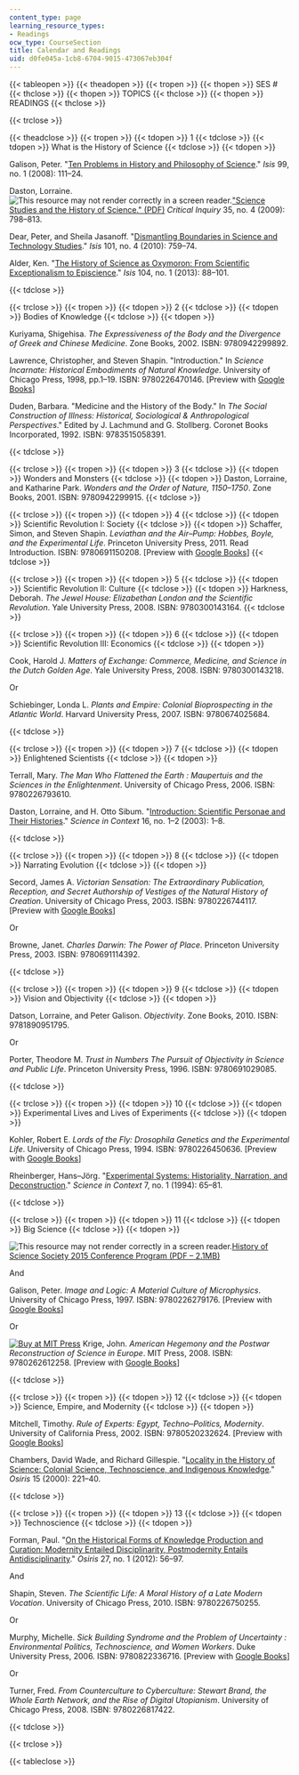 ```yaml
---
content_type: page
learning_resource_types:
- Readings
ocw_type: CourseSection
title: Calendar and Readings
uid: d0fe045a-1cb8-6704-9015-473067eb304f
---
```


{{< tableopen >}}
{{< theadopen >}}
{{< tropen >}}
{{< thopen >}}
SES #
{{< thclose >}}
{{< thopen >}}
TOPICS
{{< thclose >}}
{{< thopen >}}
READINGS
{{< thclose >}}

{{< trclose >}}

{{< theadclose >}}
{{< tropen >}}
{{< tdopen >}}
1
{{< tdclose >}}
{{< tdopen >}}
What is the History of Science
{{< tdclose >}}
{{< tdopen >}}


Galison, Peter. "[Ten Problems in History and Philosophy of Science](http://dx.doi.org/10.1086/587536)." _Isis_ 99, no. 1 (2008): 111–24.

Daston, Lorraine. ![This resource may not render correctly in a screen reader.](/images/inacessible.gif)["Science Studies and the History of Science." (PDF)](http://blog.wbkolleg.unibe.ch/wp-content/uploads/Daston_2009.pdf) _Critical Inquiry_ 35, no. 4 (2009): 798–813.

Dear, Peter, and Sheila Jasanoff. "[Dismantling Boundaries in Science and Technology Studies](http://dx.doi.org/10.1086/657475)." _Isis_ 101, no. 4 (2010): 759–74.

Alder, Ken. "[The History of Science as Oxymoron: From Scientific Exceptionalism to Episcience](http://dx.doi.org/10.1086/669889)." _Isis_ 104, no. 1 (2013): 88–101.


{{< tdclose >}}

{{< trclose >}}
{{< tropen >}}
{{< tdopen >}}
2
{{< tdclose >}}
{{< tdopen >}}
Bodies of Knowledge
{{< tdclose >}}
{{< tdopen >}}


Kuriyama, Shigehisa. _The Expressiveness of the Body and the Divergence of Greek and Chinese Medicine_. Zone Books, 2002. ISBN: 9780942299892.

Lawrence, Christopher, and Steven Shapin. "Introduction." In _Science Incarnate: Historical Embodiments of Natural Knowledge_. University of Chicago Press, 1998, pp.1–19. ISBN: 9780226470146. \[Preview with [Google Books](http://books.google.com/books?id=5ob7X5RR5oQC&pg=PA1#v=onepage)\]

Duden, Barbara. "Medicine and the History of the Body." In _The Social Construction of Illness: Historical, Sociological & Anthropological Perspectives_." Edited by J. Lachmund and G. Stollberg. Coronet Books Incorporated, 1992. ISBN: 9783515058391.


{{< tdclose >}}

{{< trclose >}}
{{< tropen >}}
{{< tdopen >}}
3
{{< tdclose >}}
{{< tdopen >}}
Wonders and Monsters
{{< tdclose >}}
{{< tdopen >}}
Daston, Lorraine, and Katharine Park. _Wonders and the Order of Nature, 1150–1750_. Zone Books, 2001. ISBN: 9780942299915.
{{< tdclose >}}

{{< trclose >}}
{{< tropen >}}
{{< tdopen >}}
4
{{< tdclose >}}
{{< tdopen >}}
Scientific Revolution I: Society
{{< tdclose >}}
{{< tdopen >}}
Schaffer, Simon, and Steven Shapin. _Leviathan and the Air–Pump: Hobbes, Boyle, and the Experimental Life_. Princeton University Press, 2011. Read Introduction. ISBN: 9780691150208. \[Preview with [Google Books](http://books.google.com/books?id=nK7aQEgV1pUC&printsec=frontcover)\]
{{< tdclose >}}

{{< trclose >}}
{{< tropen >}}
{{< tdopen >}}
5
{{< tdclose >}}
{{< tdopen >}}
Scientific Revolution II: Culture
{{< tdclose >}}
{{< tdopen >}}
Harkness, Deborah. _The Jewel House: Elizabethan London and the Scientific Revolution_. Yale University Press, 2008. ISBN: 9780300143164.
{{< tdclose >}}

{{< trclose >}}
{{< tropen >}}
{{< tdopen >}}
6
{{< tdclose >}}
{{< tdopen >}}
Scientific Revolution III: Economics
{{< tdclose >}}
{{< tdopen >}}


Cook, Harold J. _Matters of Exchange: Commerce, Medicine, and Science in the Dutch Golden Age_. Yale University Press, 2008. ISBN: 9780300143218.

Or

Schiebinger, Londa L. _Plants and Empire: Colonial Bioprospecting in the Atlantic World_. Harvard University Press, 2007. ISBN: 9780674025684.


{{< tdclose >}}

{{< trclose >}}
{{< tropen >}}
{{< tdopen >}}
7
{{< tdclose >}}
{{< tdopen >}}
Enlightened Scientists
{{< tdclose >}}
{{< tdopen >}}


Terrall, Mary. _The Man Who Flattened the Earth : Maupertuis and the Sciences in the Enlightenment_. University of Chicago Press, 2006. ISBN: 9780226793610.

Daston, Lorraine, and H. Otto Sibum. "[Introduction: Scientific Personae and Their Histories](http://dx.doi.org/10.1017/S026988970300067X)." _Science in Context_ 16, no. 1–2 (2003): 1–8.


{{< tdclose >}}

{{< trclose >}}
{{< tropen >}}
{{< tdopen >}}
8
{{< tdclose >}}
{{< tdopen >}}
Narrating Evolution
{{< tdclose >}}
{{< tdopen >}}


Secord, James A. _Victorian Sensation: The Extraordinary Publication, Reception, and Secret Authorship of Vestiges of the Natural History of Creation_. University of Chicago Press, 2003. ISBN: 9780226744117. \[Preview with [Google Books](http://books.google.com/books?id=1RlJAgAAQBAJ&printsec=frontcover)\]

Or

Browne, Janet. _Charles Darwin: The Power of Place_. Princeton University Press, 2003. ISBN: 9780691114392.


{{< tdclose >}}

{{< trclose >}}
{{< tropen >}}
{{< tdopen >}}
9
{{< tdclose >}}
{{< tdopen >}}
Vision and Objectivity
{{< tdclose >}}
{{< tdopen >}}


Datson, Lorraine, and Peter Galison. _Objectivity_. Zone Books, 2010. ISBN: 9781890951795.

Or

Porter, Theodore M. _Trust in Numbers The Pursuit of Objectivity in Science and Public Life_. Princeton University Press, 1996. ISBN: 9780691029085.


{{< tdclose >}}

{{< trclose >}}
{{< tropen >}}
{{< tdopen >}}
10
{{< tdclose >}}
{{< tdopen >}}
Experimental Lives and Lives of Experiments
{{< tdclose >}}
{{< tdopen >}}


Kohler, Robert E. _Lords of the Fly: Drosophila Genetics and the Experimental Life_. University of Chicago Press, 1994. ISBN: 9780226450636. \[Preview with [Google Books](http://books.google.com/books?id=J57ht8TPP74C&printsec=frontcover)\]

Rheinberger, Hans–Jörg. "[Experimental Systems: Historiality, Narration, and Deconstruction](http://dx.doi.org/10.1017/S0269889700001599)." _Science in Context_ 7, no. 1 (1994): 65–81.


{{< tdclose >}}

{{< trclose >}}
{{< tropen >}}
{{< tdopen >}}
11
{{< tdclose >}}
{{< tdopen >}}
Big Science
{{< tdclose >}}
{{< tdopen >}}


![This resource may not render correctly in a screen reader.](/images/inacessible.gif)[History of Science Society 2015 Conference Program (PDF – 2.1MB)](http://hssonline.org/wp-content/uploads/2014/07/Online-Program-2015-1page.pdf)

And

Galison, Peter. _Image and Logic: A Material Culture of Microphysics_. University of Chicago Press, 1997. ISBN: 9780226279176. \[Preview with [Google Books](http://books.google.com/books?id=6Gcu92U8CwYC&printsec=frontcover)\]

Or

[![Buy at MIT Press](/images/mp_logo.gif)](https://mitpress.mit.edu/9780262612258) Krige, John. _American Hegemony and the Postwar Reconstruction of Science in Europe_. MIT Press, 2008. ISBN: 9780262612258. \[Preview with [Google Books](http://books.google.com/books?id=Oekybw092moC&printsec=frontcover)\]


{{< tdclose >}}

{{< trclose >}}
{{< tropen >}}
{{< tdopen >}}
12
{{< tdclose >}}
{{< tdopen >}}
Science, Empire, and Modernity
{{< tdclose >}}
{{< tdopen >}}


Mitchell, Timothy. _Rule of Experts: Egypt, Techno–Politics, Modernity_. University of California Press, 2002. ISBN: 9780520232624. \[Preview with [Google Books](http://books.google.com/books?id=B_RyU1Z4AwIC&printsec=frontcover)\]

Chambers, David Wade, and Richard Gillespie. "[Locality in the History of Science: Colonial Science, Technoscience, and Indigenous Knowledge](http://www.jstor.org/stable/301950)." _Osiris_ 15 (2000): 221–40.


{{< tdclose >}}

{{< trclose >}}
{{< tropen >}}
{{< tdopen >}}
13
{{< tdclose >}}
{{< tdopen >}}
Technoscience
{{< tdclose >}}
{{< tdopen >}}


Forman, Paul. "[On the Historical Forms of Knowledge Production and Curation: Modernity Entailed Disciplinarity, Postmodernity Entails Antidisciplinarity](http://www.jstor.org/stable/10.1086/667823)." _Osiris_ 27, no. 1 (2012): 56–97.

And

Shapin, Steven. _The Scientific Life: A Moral History of a Late Modern Vocation_. University of Chicago Press, 2010. ISBN: 9780226750255.

Or

Murphy, Michelle. _Sick Building Syndrome and the Problem of Uncertainty : Environmental Politics, Technoscience, and Women Workers_. Duke University Press, 2006. ISBN: 9780822336716. \[Preview with [Google Books](http://books.google.com/books?id=GwEcFRhKh-MC&printsec=frontcover)\]

Or

Turner, Fred. _From Counterculture to Cyberculture: Stewart Brand, the Whole Earth Network, and the Rise of Digital Utopianism_. University of Chicago Press, 2008. ISBN: 9780226817422.


{{< tdclose >}}

{{< trclose >}}

{{< tableclose >}}
